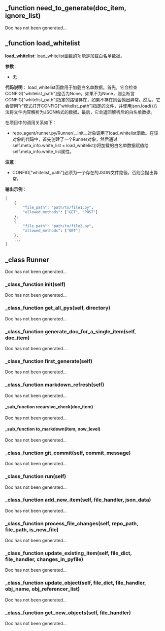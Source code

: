 ## _function need_to_generate(doc_item, ignore_list)
Doc has not been generated...
## _function load_whitelist
**load_whitelist**: load_whitelist函数的功能是加载白名单数据。

**参数**：
- 无

**代码说明**：
load_whitelist函数用于加载白名单数据。首先，它会检查CONFIG["whitelist_path"]是否为None。如果不为None，则会断言CONFIG["whitelist_path"]指定的路径存在，如果不存在则会抛出异常。然后，它会使用"r"模式打开CONFIG["whitelist_path"]指定的文件，并使用json.load()方法将文件内容解析为JSON格式的数据。最后，它会返回解析后的白名单数据。

在项目中的调用关系如下：
- repo_agent/runner.py/Runner/__init__对象调用了load_whitelist函数。在该对象的代码中，首先创建了一个Runner对象，然后通过self.meta_info.white_list = load_whitelist()将加载的白名单数据赋值给self.meta_info.white_list属性。

**注意**：
- CONFIG["whitelist_path"]必须为一个存在的JSON文件路径，否则会抛出异常。

**输出示例**：
```python
[
    {
        "file_path": "path/to/file1.py",
        "allowed_methods": ["GET", "POST"]
    },
    {
        "file_path": "path/to/file2.py",
        "allowed_methods": ["GET"]
    },
    ...
]
```
## _class Runner
Doc has not been generated...
### _class_function __init__(self)
Doc has not been generated...
### _class_function get_all_pys(self, directory)
Doc has not been generated...
### _class_function generate_doc_for_a_single_item(self, doc_item)
Doc has not been generated...
### _class_function first_generate(self)
Doc has not been generated...
### _class_function markdown_refresh(self)
Doc has not been generated...
#### _sub_function recursive_check(doc_item)
Doc has not been generated...
#### _sub_function to_markdown(item, now_level)
Doc has not been generated...
### _class_function git_commit(self, commit_message)
Doc has not been generated...
### _class_function run(self)
Doc has not been generated...
### _class_function add_new_item(self, file_handler, json_data)
Doc has not been generated...
### _class_function process_file_changes(self, repo_path, file_path, is_new_file)
Doc has not been generated...
### _class_function update_existing_item(self, file_dict, file_handler, changes_in_pyfile)
Doc has not been generated...
### _class_function update_object(self, file_dict, file_handler, obj_name, obj_referencer_list)
Doc has not been generated...
### _class_function get_new_objects(self, file_handler)
Doc has not been generated...
